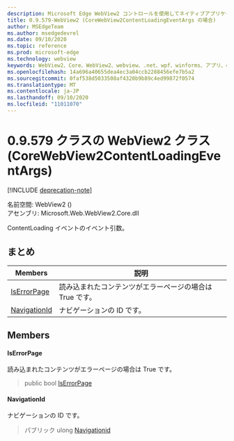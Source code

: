 ```yaml
---
description: Microsoft Edge WebView2 コントロールを使用してネイティブアプリケーションに web 技術 (HTML、CSS、JavaScript) を埋め込む
title: 0.9.579-WebView2 (CoreWebView2ContentLoadingEventArgs の場合)
author: MSEdgeTeam
ms.author: msedgedevrel
ms.date: 09/10/2020
ms.topic: reference
ms.prod: microsoft-edge
ms.technology: webview
keywords: WebView2、Core、WebView2、webview、.net、wpf、winforms、アプリ、edge、CoreWebView2、CoreWebView2Controller、browser control、edge html、Microsoft の WebView2。 CoreWebView2ContentLoadingEventArgs。
ms.openlocfilehash: 14a696a40655dea4ec3a04ccb2288456efe7b5a2
ms.sourcegitcommit: 0faf538d5033508af4320b9b89c4ed99872f0574
ms.translationtype: MT
ms.contentlocale: ja-JP
ms.lasthandoff: 09/10/2020
ms.locfileid: "11011070"
---
```

# 0.9.579 クラスの WebView2 クラス (CoreWebView2ContentLoadingEventArgs) 

[!INCLUDE [deprecation-note](../../includes/deprecation-note.md)]

名前空間: WebView2 () \
アセンブリ: Microsoft.Web.WebView2.Core.dll

ContentLoading イベントのイベント引数。

## まとめ

 Members                        | 説明
--------------------------------|---------------------------------------------
[IsErrorPage](#iserrorpage) | 読み込まれたコンテンツがエラーページの場合は True です。
[NavigationId](#navigationid) | ナビゲーションの ID です。

## Members

#### IsErrorPage 

読み込まれたコンテンツがエラーページの場合は True です。

> public bool [IsErrorPage](#iserrorpage)

#### NavigationId 

ナビゲーションの ID です。

> パブリック ulong [Navigationid](#navigationid)

